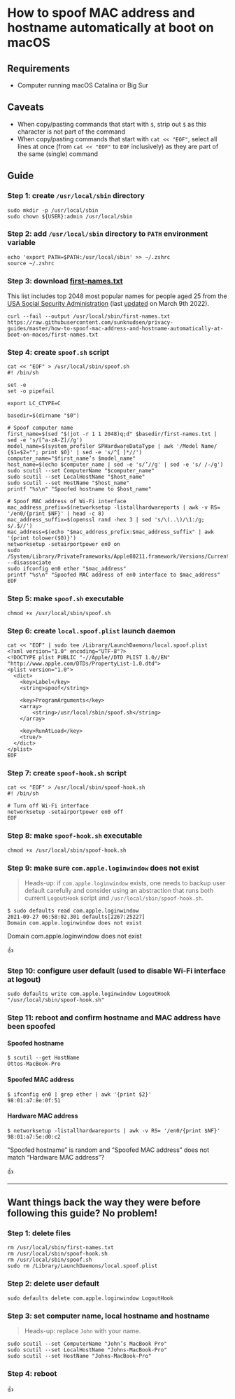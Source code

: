 # How to spoof MAC address and hostname automatically at boot on macOS

## Requirements

- Computer running macOS Catalina or Big Sur

## Caveats

- When copy/pasting commands that start with `$`, strip out `$` as this character is not part of the command
- When copy/pasting commands that start with `cat << "EOF"`, select all lines at once (from `cat << "EOF"` to `EOF` inclusively) as they are part of the same (single) command

## Guide

### Step 1: create `/usr/local/sbin` directory

```shell
sudo mkdir -p /usr/local/sbin
sudo chown ${USER}:admin /usr/local/sbin
```

### Step 2: add `/usr/local/sbin` directory to `PATH` environment variable

```shell
echo 'export PATH=$PATH:/usr/local/sbin' >> ~/.zshrc
source ~/.zshrc
```

### Step 3: download [first-names.txt](./first-names.txt)

This list includes top 2048 most popular names for people aged 25 from the [USA Social Security Administration](https://www.ssa.gov/oact/babynames/limits.html) (last [updated](./misc/update-first-names.sh) on March 9th 2022).

```shell
curl --fail --output /usr/local/sbin/first-names.txt https://raw.githubusercontent.com/sunknudsen/privacy-guides/master/how-to-spoof-mac-address-and-hostname-automatically-at-boot-on-macos/first-names.txt
```

### Step 4: create `spoof.sh` script

```shell
cat << "EOF" > /usr/local/sbin/spoof.sh
#! /bin/sh

set -e
set -o pipefail

export LC_CTYPE=C

basedir=$(dirname "$0")

# Spoof computer name
first_name=$(sed "$(jot -r 1 1 2048)q;d" $basedir/first-names.txt | sed -e 's/[^a-zA-Z]//g')
model_name=$(system_profiler SPHardwareDataType | awk '/Model Name/ {$1=$2=""; print $0}' | sed -e 's/^[ ]*//')
computer_name="$first_name’s $model_name"
host_name=$(echo $computer_name | sed -e 's/’//g' | sed -e 's/ /-/g')
sudo scutil --set ComputerName "$computer_name"
sudo scutil --set LocalHostName "$host_name"
sudo scutil --set HostName "$host_name"
printf "%s\n" "Spoofed hostname to $host_name"

# Spoof MAC address of Wi-Fi interface
mac_address_prefix=$(networksetup -listallhardwareports | awk -v RS= '/en0/{print $NF}' | head -c 8)
mac_address_suffix=$(openssl rand -hex 3 | sed 's/\(..\)/\1:/g; s/.$//')
mac_address=$(echo "$mac_address_prefix:$mac_address_suffix" | awk '{print tolower($0)}')
networksetup -setairportpower en0 on
sudo /System/Library/PrivateFrameworks/Apple80211.framework/Versions/Current/Resources/airport --disassociate
sudo ifconfig en0 ether "$mac_address"
printf "%s\n" "Spoofed MAC address of en0 interface to $mac_address"
EOF
```

### Step 5: make `spoof.sh` executable

```shell
chmod +x /usr/local/sbin/spoof.sh
```

### Step 6: create `local.spoof.plist` launch daemon

```shell
cat << "EOF" | sudo tee /Library/LaunchDaemons/local.spoof.plist
<?xml version="1.0" encoding="UTF-8"?>
<!DOCTYPE plist PUBLIC "-//Apple//DTD PLIST 1.0//EN" "http://www.apple.com/DTDs/PropertyList-1.0.dtd">
<plist version="1.0">
  <dict>
    <key>Label</key>
    <string>spoof</string>

    <key>ProgramArguments</key>
    <array>
        <string>/usr/local/sbin/spoof.sh</string>
    </array>

    <key>RunAtLoad</key>
    <true/>
  </dict>
</plist>
EOF
```

### Step 7: create `spoof-hook.sh` script

```shell
cat << "EOF" > /usr/local/sbin/spoof-hook.sh
#! /bin/sh

# Turn off Wi-Fi interface
networksetup -setairportpower en0 off
EOF
```

### Step 8: make `spoof-hook.sh` executable

```shell
chmod +x /usr/local/sbin/spoof-hook.sh
```

### Step 9: make sure `com.apple.loginwindow` does not exist

> Heads-up: if `com.apple.loginwindow` exists, one needs to backup user default carefully and consider using an abstraction that runs both current `LogoutHook` script and `/usr/local/sbin/spoof-hook.sh`.

```console
$ sudo defaults read com.apple.loginwindow
2021-09-27 06:58:02.301 defaults[2267:25227]
Domain com.apple.loginwindow does not exist
```

Domain com.apple.loginwindow does not exist

👍

### Step 10: configure user default (used to disable Wi-Fi interface at logout)

```shell
sudo defaults write com.apple.loginwindow LogoutHook "/usr/local/sbin/spoof-hook.sh"
```

### Step 11: reboot and confirm hostname and MAC address have been spoofed

#### Spoofed hostname

```console
$ scutil --get HostName
Ottos-MacBook-Pro
```

#### Spoofed MAC address

```console
$ ifconfig en0 | grep ether | awk '{print $2}'
98:01:a7:8e:0f:51
```

#### Hardware MAC address

```console
$ networksetup -listallhardwareports | awk -v RS= '/en0/{print $NF}'
98:01:a7:5e:d0:c2
```

“Spoofed hostname” is random and “Spoofed MAC address” does not match “Hardware MAC address”?

👍

---

## Want things back the way they were before following this guide? No problem!

### Step 1: delete files

```shell
rm /usr/local/sbin/first-names.txt
rm /usr/local/sbin/spoof-hook.sh
rm /usr/local/sbin/spoof.sh
sudo rm /Library/LaunchDaemons/local.spoof.plist
```

### Step 2: delete user default

```shell
sudo defaults delete com.apple.loginwindow LogoutHook
```

### Step 3: set computer name, local hostname and hostname

> Heads-up: replace `John` with your name.

```shell
sudo scutil --set ComputerName "John’s MacBook Pro"
sudo scutil --set LocalHostName "Johns-MacBook-Pro"
sudo scutil --set HostName "Johns-MacBook-Pro"
```

### Step 4: reboot

👍